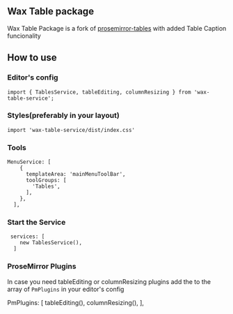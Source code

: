 ## Wax Table package

Wax Table Package is a fork of [prosemirror-tables](https://github.com/ProseMirror/prosemirror-tables) with added Table Caption 
funcionality

## How to use

### Editor's config

```
import { TablesService, tableEditing, columnResizing } from 'wax-table-service';
```

### Styles(preferably in your layout)

```
import 'wax-table-service/dist/index.css'
```


### Tools

```
MenuService: [
    {
      templateArea: 'mainMenuToolBar',
      toolGroups: [
        'Tables',
      ],
    },
  ],

```

### Start the Service

```
 services: [
    new TablesService(),
  ]
```

### ProseMirror Plugins

In case you need tableEditing or columnResizing plugins add the to the array of `PmPlugins` in your editor's config

 PmPlugins: [
    tableEditing(),
    columnResizing(),
  ],
